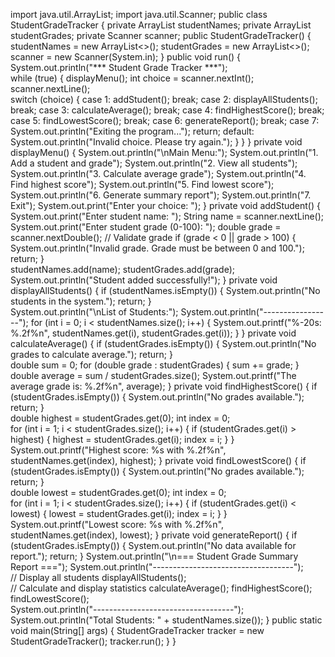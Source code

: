 import java.util.ArrayList;
import java.util.Scanner;
public class StudentGradeTracker 
{
    private ArrayList<String> studentNames;
    private ArrayList<Double> studentGrades;
    private Scanner scanner;
    public StudentGradeTracker() 
    {
        studentNames = new ArrayList<>();
        studentGrades = new ArrayList<>();
        scanner = new Scanner(System.in);
    }
    public void run() 
    {
        System.out.println("*** Student Grade Tracker ***");        
        while (true) 
        {
            displayMenu();
            int choice = scanner.nextInt();
            scanner.nextLine();            
            switch (choice) 
            {
                case 1:
                    addStudent();
                    break;
                case 2:
                    displayAllStudents();
                    break;
                case 3:
                    calculateAverage();
                    break;
                case 4:
                    findHighestScore();
                    break;
                case 5:
                    findLowestScore();
                    break;
                case 6:
                    generateReport();
                    break;
                case 7:
                    System.out.println("Exiting the program...");
                    return;
                default:
                    System.out.println("Invalid choice. Please try again.");
            }
        }
    }
    private void displayMenu() 
    {
        System.out.println("\nMain Menu:");
        System.out.println("1. Add a student and grade");
        System.out.println("2. View all students");
        System.out.println("3. Calculate average grade");
        System.out.println("4. Find highest score");
        System.out.println("5. Find lowest score");
        System.out.println("6. Generate summary report");
        System.out.println("7. Exit");
        System.out.print("Enter your choice: ");
    }
    private void addStudent() 
    {
        System.out.print("Enter student name: ");
        String name = scanner.nextLine(); 
        System.out.print("Enter student grade (0-100): ");
        double grade = scanner.nextDouble();
        // Validate grade
        if (grade < 0 || grade > 100) 
        {
            System.out.println("Invalid grade. Grade must be between 0 and 100.");
            return;
        }        
        studentNames.add(name);
        studentGrades.add(grade);
        System.out.println("Student added successfully!");
    }
    private void displayAllStudents() 
    {
        if (studentNames.isEmpty()) 
        {
            System.out.println("No students in the system.");
            return;
        }        
        System.out.println("\nList of Students:");
        System.out.println("-----------------");
        for (int i = 0; i < studentNames.size(); i++) 
        {
            System.out.printf("%-20s: %.2f%n", studentNames.get(i), studentGrades.get(i));
        }
    }
    private void calculateAverage() 
    {
        if (studentGrades.isEmpty()) 
        {
            System.out.println("No grades to calculate average.");
            return;
        }        
        double sum = 0;
        for (double grade : studentGrades) 
        {
            sum += grade;
        }        
        double average = sum / studentGrades.size();
        System.out.printf("The average grade is: %.2f%n", average);
    }
    private void findHighestScore() 
    {
        if (studentGrades.isEmpty()) 
        {
            System.out.println("No grades available.");
            return;
        }       
        double highest = studentGrades.get(0);
        int index = 0;        
        for (int i = 1; i < studentGrades.size(); i++) 
        {
            if (studentGrades.get(i) > highest) 
            {
                highest = studentGrades.get(i);
                index = i;
            }
        }        
        System.out.printf("Highest score: %s with %.2f%n", studentNames.get(index), highest);
    }
    private void findLowestScore() 
    {
        if (studentGrades.isEmpty()) 
        {
            System.out.println("No grades available.");
            return;
        }        
        double lowest = studentGrades.get(0);
        int index = 0;        
        for (int i = 1; i < studentGrades.size(); i++) 
        {
            if (studentGrades.get(i) < lowest) 
            {
                lowest = studentGrades.get(i);
                index = i;
            }
        }        
        System.out.printf("Lowest score: %s with %.2f%n", studentNames.get(index), lowest);
    }
    private void generateReport() 
    {
        if (studentGrades.isEmpty()) 
        {
            System.out.println("No data available for report.");
            return;
        }
        System.out.println("\n=== Student Grade Summary Report ===");
        System.out.println("-----------------------------------");       
        // Display all students
        displayAllStudents();        
        // Calculate and display statistics
        calculateAverage();
        findHighestScore();
        findLowestScore();        
        System.out.println("-----------------------------------");
        System.out.println("Total Students: " + studentNames.size());
    }
    public static void main(String[] args) 
    {
        StudentGradeTracker tracker = new StudentGradeTracker();
        tracker.run();
    }
}
